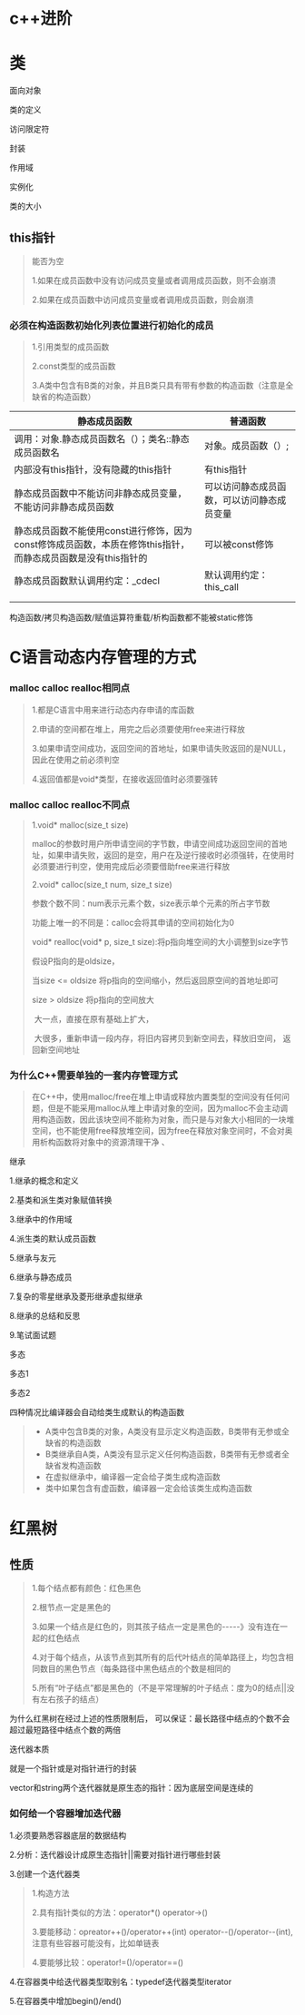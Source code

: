 # c++进阶

# 类

面向对象

类的定义

访问限定符

封装

作用域

实例化

类的大小

## this指针 

> 能否为空
>
> 1.如果在成员函数中没有访问成员变量或者调用成员函数，则不会崩溃
>
> 2.如果在成员函数中访问成员变量或者调用成员函数，则会崩溃

### 必须在构造函数初始化列表位置进行初始化的成员

> 1.引用类型的成员函数
>
> 2.const类型的成员函数
>
> 3.A类中包含有B类的对象，并且B类只具有带有参数的构造函数（注意是全缺省的构造函数）

| 静态成员函数                                                 | 普通函数                                   |
| ------------------------------------------------------------ | ------------------------------------------ |
| 调用：对象.静态成员函数名（）；类名::静态成员函数名          | 对象。成员函数（）;                        |
| 内部没有this指针，没有隐藏的this指针                         | 有this指针                                 |
| 静态成员函数中不能访问非静态成员变量，不能访问非静态成员函数 | 可以访问静态成员函数，可以访问静态成员变量 |
| 静态成员函数不能使用const进行修饰，因为const修饰成员函数，本质在修饰this指针，而静态成员函数是没有this指针的 | 可以被const修饰                            |
| 静态成员函数默认调用约定：_cdecl                             | 默认调用约定：this_call                    |
|                                                              |                                            |
|                                                              |                                            |

构造函数/拷贝构造函数/赋值运算符重载/析构函数都不能被static修饰

# C语言动态内存管理的方式

### malloc calloc realloc相同点

> 1.都是C语言中用来进行动态内存申请的库函数
>
> 2.申请的空间都在堆上，用完之后必须要使用free来进行释放
>
> 3.如果申请空间成功，返回空间的首地址，如果申请失败返回的是NULL，因此在使用之前必须判空
>
> 4.返回值都是void*类型，在接收返回值时必须要强转

### malloc calloc realloc不同点

> 1.void* malloc(size_t size)
>
> malloc的参数时用户所申请空间的字节数，申请空间成功返回空间的首地址，如果申请失败，返回的是空，用户在及逆行接收时必须强转，在使用时必须要进行判空，使用完成后必须要借助free来进行释放
>
> 2.void* calloc(size_t num, size_t size)
>
> 参数个数不同：num表示元素个数，size表示单个元素的所占字节数
>
> 功能上唯一的不同是：calloc会将其申请的空间初始化为0
>
> void* realloc(void* p, size_t size):将p指向堆空间的大小调整到size字节
>
> 假设P指向的是oldsize，
>
> 当size <= oldsize 将p指向的空间缩小，然后返回原空间的首地址即可
>
> size > oldsize  将p指向的空间放大
>
> ​	大一点，直接在原有基础上扩大，
>
> ​	大很多，重新申请一段内存，将旧内容拷贝到新空间去，释放旧空间， 返回新空间地址

### 为什么C++需要单独的一套内存管理方式

> 在C++中，使用malloc/free在堆上申请或释放内置类型的空间没有任何问题，但是不能采用malloc从堆上申请对象的空间，因为malloc不会主动调用构造函数，因此该块空间不能称为对象，而只是与对象大小相同的一块堆空间，也不能使用free释放堆空间，因为free在释放对象空间时，不会对奥用析构函数将对象中的资源清理干净   、                                                                                                                                                                                                                                                                                                                                                                                                                                                                                                                                                                                                                                                                                                                                                                                                                                                                                                                                                                                                                                                                                                                                                                                                                                                                                                                                                                                                                                                                                                                                                                                                                                                                                                                                                                                                                                                                                                                                                                                                                                                                                                                                                                                                                                                                                                                                                                                                                                                                                                                                                                                                                                                                                                                                                                                                                                                                                                                                                                                                                                                                                                                                                                                                                                                                                                                                                                                                                                                                                                                                                                                                                                                                                                                                                                                                                                                                                                                                                                                                                                                                                                                                                                                                                                                                                                                                                                                                                                                                                                                                                                                                                                                                                                                                                                                                          

继承

1.继承的概念和定义

2.基类和派生类对象赋值转换

3.继承中的作用域

4.派生类的默认成员函数

5.继承与友元

6.继承与静态成员

7.复杂的零星继承及菱形继承虚拟继承

8.继承的总结和反思

9.笔试面试题





多态

多态1

多态2

 	

四种情况比编译器会自动给类生成默认的构造函数

> * A类中包含B类的对象，A类没有显示定义构造函数，B类带有无参或全缺省的构造函数
> * B类继承自A类，A类没有显示定义任何构造函数，B类带有无参或者全缺省发构造函数
> * 在虚拟继承中，编译器一定会给子类生成构造函数
> * 类中如果包含有虚函数，编译器一定会给该类生成构造函数

# 红黑树

##  性质

> 1.每个结点都有颜色：红色黑色
>
> 2.根节点一定是黑色的
>
> 3.如果一个结点是红色的，则其孩子结点一定是黑色的-----》没有连在一起的红色结点
>
> 4.对于每个结点，从该节点到其所有的后代叶结点的简单路径上，均包含相同数目的黑色节点（每条路径中黑色结点的个数是相同的
>
> 5.所有“叶子结点”都是黑色的（不是平常理解的叶子结点：度为0的结点||没有左右孩子的结点）
>
> 

为什么红黑树在经过上述的性质限制后， 可以保证：最长路径中结点的个数不会超过最短路径中结点个数的两倍

> 

迭代器本质

就是一个指针或是对指针进行的封装

vector和string两个迭代器就是原生态的指针：因为底层空间是连续的

### 如何给一个容器增加迭代器

1.必须要熟悉容器底层的数据结构

2.分析：迭代器设计成原生态指针||需要对指针进行哪些封装

3.创建一个迭代器类

> 1.构造方法
>
> 2.具有指针类似的方法：operator*() operator->()
>
> 3.要能移动：opreator++()/operator++(int) operator--()/operator--(int),注意有些容器可能没有，比如单链表
>
> 4.要能够比较：operator!=()/operator==()

4.在容器类中给迭代器类型取别名：typedef迭代器类型iterator

5.在容器类中增加begin()/end()
